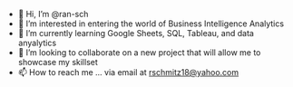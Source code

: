 - 👋 Hi, I’m @ran-sch
- 👀 I’m interested in entering the world of Business Intelligence Analytics
- 🌱 I’m currently learning Google Sheets, SQL, Tableau, and data anyalytics
- 💞️ I’m looking to collaborate on a new project that will allow me to showcase my skillset
- 📫 How to reach me ... via email at rschmitz18@yahoo.com

<!---
ran-sch/ran-sch is a ✨ special ✨ repository because its `README.md` (this file) appears on your GitHub profile.
You can click the Preview link to take a look at your changes.
--->

